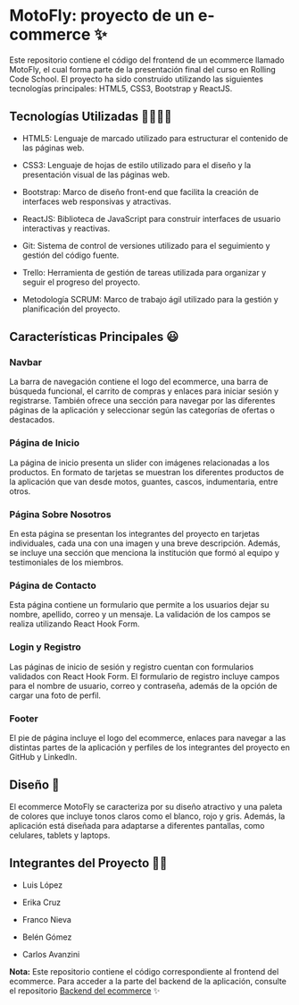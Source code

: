 # MotoFly: proyecto de un e-commerce ✨
Este repositorio contiene el código del frontend de un ecommerce llamado MotoFly, el cual forma parte de la presentación final del curso en Rolling Code School. El proyecto ha sido construido utilizando las siguientes tecnologías principales: HTML5, CSS3, Bootstrap y ReactJS.
## Tecnologías Utilizadas 👨‍💻👩‍💻
- HTML5: Lenguaje de marcado utilizado para estructurar el contenido de las páginas web.

- CSS3: Lenguaje de hojas de estilo utilizado para el diseño y la presentación visual de las páginas web.

- Bootstrap: Marco de diseño front-end que facilita la creación de interfaces web responsivas y atractivas.

- ReactJS: Biblioteca de JavaScript para construir interfaces de usuario interactivas y reactivas.

- Git: Sistema de control de versiones utilizado para el seguimiento y gestión del código fuente.

- Trello: Herramienta de gestión de tareas utilizada para organizar y seguir el progreso del proyecto.

- Metodología SCRUM: Marco de trabajo ágil utilizado para la gestión y planificación del proyecto.

## Características Principales 😃
### Navbar
La barra de navegación contiene el logo del ecommerce, una barra de búsqueda funcional, el carrito de compras y enlaces para iniciar sesión y registrarse. También ofrece una sección para navegar por las diferentes páginas de la aplicación y seleccionar según las categorías de ofertas o destacados.
### Página de Inicio
La página de inicio presenta un slider con imágenes relacionadas a los productos. En formato de tarjetas se muestran los diferentes productos de la aplicación que van desde motos, guantes, cascos, indumentaria, entre otros.
### Página Sobre Nosotros
En esta página se presentan los integrantes del proyecto en tarjetas individuales, cada una con una imagen y una breve descripción. Además, se incluye una sección que menciona la institución que formó al equipo y testimoniales de los miembros.
### Página de Contacto
Esta página contiene un formulario que permite a los usuarios dejar su nombre, apellido, correo y un mensaje. La validación de los campos se realiza utilizando React Hook Form.
### Login y Registro
Las páginas de inicio de sesión y registro cuentan con formularios validados con React Hook Form. El formulario de registro incluye campos para el nombre de usuario, correo y contraseña, además de la opción de cargar una foto de perfil.
### Footer
El pie de página incluye el logo del ecommerce, enlaces para navegar a las distintas partes de la aplicación y perfiles de los integrantes del proyecto en GitHub y LinkedIn.
## Diseño 🎨
El ecommerce MotoFly se caracteriza por su diseño atractivo y una paleta de colores que incluye tonos claros como el blanco, rojo y gris. Además, la aplicación está diseñada para adaptarse a diferentes pantallas, como celulares, tablets y laptops.
## Integrantes del Proyecto 🧑👩
- Luis López

- Erika Cruz

- Franco Nieva

- Belén Gómez

- Carlos Avanzini

**Nota:** Este repositorio contiene el código correspondiente al frontend del ecommerce. Para acceder a la parte del backend de la aplicación, consulte el repositorio [Backend del ecommerce](https://github.com/francojnieva/proyecto-final-backend.git) ✨
